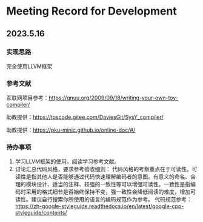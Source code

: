 # Meeting Record for Development

## 2023.5.16

### 实现思路
完全使用LLVM框架

### 参考文献

互联网项目参考：https://gnuu.org/2009/09/18/writing-your-own-toy-compiler/

助教提供：https://toscode.gitee.com/DaviesGit/SysY_compiler/

助教提供：https://pku-minic.github.io/online-doc/#/

### 待办事项

1. 学习LLVM框架的使用，阅读学习参考文献。
2. 讨论汇总代码风格，要求参考验收细则：
   代码风格的考察重点在于可读性。可读性是指其他人是否能够通过代码快速理解编码者的意图。有意义的命名、合理的模块设计、适当的注释、较强的一致性等可以增强可读性。一致性是指编码时采用的格式细节是否始终保持不变，强一致性会降低阅读的难度，增加可读性。建议自行搜索你所使用的语言的编码规范作为参考。
   代码规范参考：
   https://zh-google-styleguide.readthedocs.io/en/latest/google-cpp-styleguide/contents/

